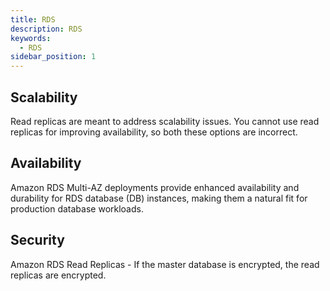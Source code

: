 ```yaml
---
title: RDS
description: RDS
keywords:
  - RDS
sidebar_position: 1
---
```


## Scalability
Read replicas are meant to address scalability issues. You cannot use read replicas for improving availability, so both these options are incorrect.

## Availability
Amazon RDS Multi-AZ deployments provide enhanced availability and durability for RDS database (DB) instances, making them a natural fit for production database workloads.

## Security

Amazon RDS Read Replicas - If the master database is encrypted, the read replicas are encrypted.